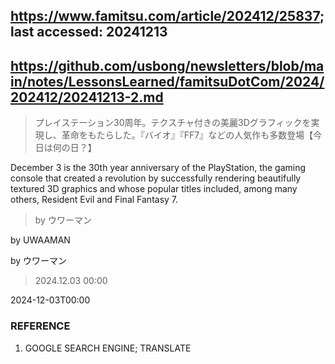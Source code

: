 ## https://www.famitsu.com/article/202412/25837; last accessed: 20241213

## https://github.com/usbong/newsletters/blob/main/notes/LessonsLearned/famitsuDotCom/2024/202412/20241213-2.md

> プレイステーション30周年。テクスチャ付きの美麗3Dグラフィックを実現し、革命をもたらした。『バイオ』『FF7』などの人気作も多数登場【今日は何の日？】

December 3 is the 30th year anniversary of the PlayStation, the gaming console that created a revolution by successfully rendering beautifully textured 3D graphics and whose popular titles included, among many others, Resident Evil and Final Fantasy 7.

> by ウワーマン

by UWAAMAN

by ウワーマン

> 2024.12.03 00:00

2024-12-03T00:00

### REFERENCE

1) GOOGLE SEARCH ENGINE; TRANSLATE